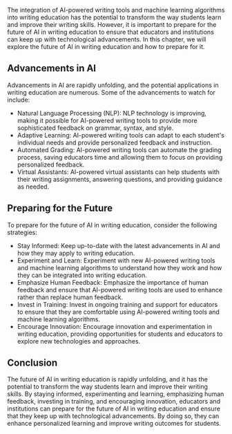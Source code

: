 
The integration of AI-powered writing tools and machine learning algorithms into writing education has the potential to transform the way students learn and improve their writing skills. However, it is important to prepare for the future of AI in writing education to ensure that educators and institutions can keep up with technological advancements. In this chapter, we will explore the future of AI in writing education and how to prepare for it.

Advancements in AI
------------------

Advancements in AI are rapidly unfolding, and the potential applications in writing education are numerous. Some of the advancements to watch for include:

* Natural Language Processing (NLP): NLP technology is improving, making it possible for AI-powered writing tools to provide more sophisticated feedback on grammar, syntax, and style.
* Adaptive Learning: AI-powered writing tools can adapt to each student's individual needs and provide personalized feedback and instruction.
* Automated Grading: AI-powered writing tools can automate the grading process, saving educators time and allowing them to focus on providing personalized feedback.
* Virtual Assistants: AI-powered virtual assistants can help students with their writing assignments, answering questions, and providing guidance as needed.

Preparing for the Future
------------------------

To prepare for the future of AI in writing education, consider the following strategies:

* Stay Informed: Keep up-to-date with the latest advancements in AI and how they may apply to writing education.
* Experiment and Learn: Experiment with new AI-powered writing tools and machine learning algorithms to understand how they work and how they can be integrated into writing education.
* Emphasize Human Feedback: Emphasize the importance of human feedback and ensure that AI-powered writing tools are used to enhance rather than replace human feedback.
* Invest in Training: Invest in ongoing training and support for educators to ensure that they are comfortable using AI-powered writing tools and machine learning algorithms.
* Encourage Innovation: Encourage innovation and experimentation in writing education, providing opportunities for students and educators to explore new technologies and approaches.

Conclusion
----------

The future of AI in writing education is rapidly unfolding, and it has the potential to transform the way students learn and improve their writing skills. By staying informed, experimenting and learning, emphasizing human feedback, investing in training, and encouraging innovation, educators and institutions can prepare for the future of AI in writing education and ensure that they keep up with technological advancements. By doing so, they can enhance personalized learning and improve writing outcomes for students.
